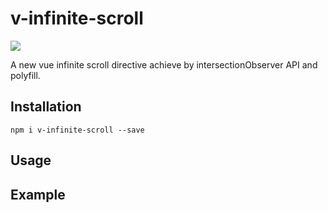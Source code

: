 # v-infinite-scroll

![](https://img.shields.io/badge/license-MIT-green.svg)

A new vue infinite scroll directive achieve by intersectionObserver API and polyfill.

## Installation
`npm i v-infinite-scroll --save`

## Usage

## Example

